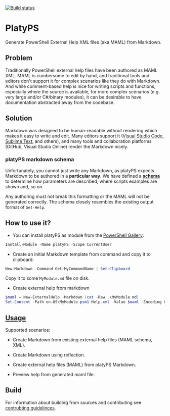 [![Build status](https://ci.appveyor.com/api/projects/status/u65tnar0cfkmqywl/branch/master?svg=true)](https://ci.appveyor.com/project/PowerShell/markdown-maml/branch/master)

# PlatyPS
Generate PowerShell External Help XML files (aka MAML) from Markdown.

## Problem

Traditionally PowerShell external help files have been authored as MAML XML.
MAML is cumbersome to edit by hand, and traditional tools and editors don't support it for complex scenarios like they do with Markdown. 
And while comment-based help is nice for writing scripts and functions, especially where the source is available, 
for more complex scenarios (e.g. very large and/or C#/binary modules), it can be desirable to have documentation abstracted away from the codebase.

## Solution

Markdown was designed to be human-readable without rendering which makes it easy to write and edit. 
Many editors support it ([Visual Studio Code](https://code.visualstudio.com/), [Sublime Text](http://www.sublimetext.com/), and others), and many tools and collaboration platforms (GitHub, Visual Studio Online) render the Markdown nicely.

### platyPS markdown schema

Unfortunately, you cannot just write any Markdown, as platyPS expects Markdown to be authored in a **particular way**.
We have defined a [**schema**](platyPS.schema.md) to determine how parameters are described, where scripts examples are shown and, so on.

Any authoring must not break this formatting or the MAML will not be generated correctly.
The schema closely resembles the existing output format of `Get-Help`.

## How to use it?

* You can install platyPS as module from the [PowerShell Gallery](https://powershellgallery.com):

```powershell
Install-Module -Name platyPS -Scope CurrentUser
```

* Create an initial Markdown template from command and copy it to clipboard:

```powershell
New-Markdown -Command Get-MyCommandName | Set-Clipboard
```

Copy it to some `MyModule.md` file on disk.

* Create external help from markdown

```powershell
$maml = New-ExternalHelp -Markdown (cat -Raw .\MyModule.md)
Set-Content -Path en-US\MyModule.psm1-Help.xml -Value $maml -Encoding UTF8
```

## [Usage](src/platyPS/docs)

Supported scenarios:

*  Create Markdown from existing external help files (MAML schema, XML).

*  Create Markdown using reflection.

*  Create external help files (MAML) from platyPS Markdown.

*  Preview help from generated maml file.

## Build

For information about building from sources and contributing see [contrubting guidelinces](CONTRIBUTING.md).
